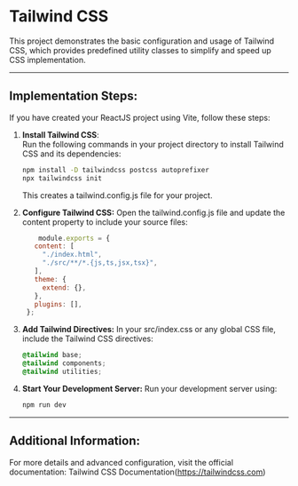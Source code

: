 # Tailwind CSS

This project demonstrates the basic configuration and usage of Tailwind CSS, which provides predefined utility classes to simplify and speed up CSS implementation.

---

## Implementation Steps:

If you have created your ReactJS project using Vite, follow these steps:

1. **Install Tailwind CSS**:  
   Run the following commands in your project directory to install Tailwind CSS and its dependencies:
   ```bash
   npm install -D tailwindcss postcss autoprefixer
   npx tailwindcss init
   ```
   This creates a tailwind.config.js file for your project.

2. **Configure Tailwind CSS:**
   Open the tailwind.config.js file and update the content property to include your source files:
   ```javascript
       module.exports = {
      content: [
        "./index.html",
        "./src/**/*.{js,ts,jsx,tsx}",
      ],
      theme: {
        extend: {},
      },
      plugins: [],
    };
   ```

3. **Add Tailwind Directives:**
   In your src/index.css or any global CSS file, include the Tailwind CSS directives:
   ```css
   @tailwind base;
   @tailwind components;
   @tailwind utilities;
   ```

4. **Start Your Development Server:**
   Run your development server using:
    ```bash
    npm run dev
   ```
    
---

## Additional Information:

For more details and advanced configuration, visit the official documentation:
Tailwind CSS Documentation(https://tailwindcss.com)

   
